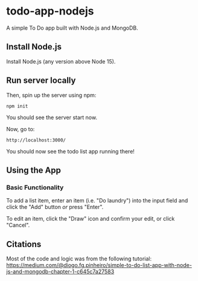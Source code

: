 # todo-app-nodejs
A simple To Do app built with Node.js and MongoDB.

## Install Node.js
Install Node.js (any version above Node 15).

## Run server locally
Then, spin up the server using npm:
```
npm init
```

You should see the server start now.

Now, go to:
```
http://localhost:3000/
```

You should now see the todo list app running there!

## Using the App
### Basic Functionality
To add a list item, enter an item (i.e. "Do laundry") into the input field and click the "Add" button *or* press "Enter".

To edit an item, click the "Draw" icon and confirm your edit, or click "Cancel".

## Citations
Most of the code and logic was from the following tutorial: https://medium.com/@diogo.fg.pinheiro/simple-to-do-list-app-with-node-js-and-mongodb-chapter-1-c645c7a27583 